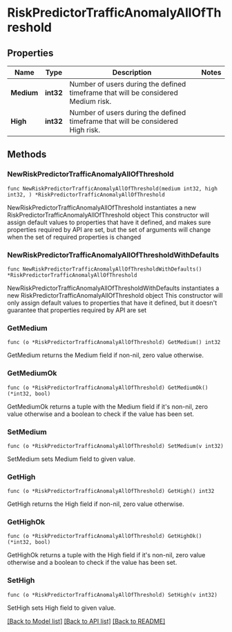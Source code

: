 # RiskPredictorTrafficAnomalyAllOfThreshold

## Properties

Name | Type | Description | Notes
------------ | ------------- | ------------- | -------------
**Medium** | **int32** | Number of users during the defined timeframe that will be considered Medium risk. | 
**High** | **int32** | Number of users during the defined timeframe that will be considered High risk. | 

## Methods

### NewRiskPredictorTrafficAnomalyAllOfThreshold

`func NewRiskPredictorTrafficAnomalyAllOfThreshold(medium int32, high int32, ) *RiskPredictorTrafficAnomalyAllOfThreshold`

NewRiskPredictorTrafficAnomalyAllOfThreshold instantiates a new RiskPredictorTrafficAnomalyAllOfThreshold object
This constructor will assign default values to properties that have it defined,
and makes sure properties required by API are set, but the set of arguments
will change when the set of required properties is changed

### NewRiskPredictorTrafficAnomalyAllOfThresholdWithDefaults

`func NewRiskPredictorTrafficAnomalyAllOfThresholdWithDefaults() *RiskPredictorTrafficAnomalyAllOfThreshold`

NewRiskPredictorTrafficAnomalyAllOfThresholdWithDefaults instantiates a new RiskPredictorTrafficAnomalyAllOfThreshold object
This constructor will only assign default values to properties that have it defined,
but it doesn't guarantee that properties required by API are set

### GetMedium

`func (o *RiskPredictorTrafficAnomalyAllOfThreshold) GetMedium() int32`

GetMedium returns the Medium field if non-nil, zero value otherwise.

### GetMediumOk

`func (o *RiskPredictorTrafficAnomalyAllOfThreshold) GetMediumOk() (*int32, bool)`

GetMediumOk returns a tuple with the Medium field if it's non-nil, zero value otherwise
and a boolean to check if the value has been set.

### SetMedium

`func (o *RiskPredictorTrafficAnomalyAllOfThreshold) SetMedium(v int32)`

SetMedium sets Medium field to given value.


### GetHigh

`func (o *RiskPredictorTrafficAnomalyAllOfThreshold) GetHigh() int32`

GetHigh returns the High field if non-nil, zero value otherwise.

### GetHighOk

`func (o *RiskPredictorTrafficAnomalyAllOfThreshold) GetHighOk() (*int32, bool)`

GetHighOk returns a tuple with the High field if it's non-nil, zero value otherwise
and a boolean to check if the value has been set.

### SetHigh

`func (o *RiskPredictorTrafficAnomalyAllOfThreshold) SetHigh(v int32)`

SetHigh sets High field to given value.



[[Back to Model list]](../README.md#documentation-for-models) [[Back to API list]](../README.md#documentation-for-api-endpoints) [[Back to README]](../README.md)


